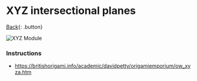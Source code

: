 # XYZ intersectional planes

[Back](../../../index.md#origami){: .button}

![XYZ Module](https://mark1626.github.io/knowledge/assets/origami/intersectional/xyz.jpg)

### Instructions

- https://britishorigami.info/academic/davidpetty/origamiemporium/ow_xyza.htm
